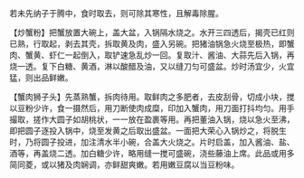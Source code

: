 若未先纳子于腾中，食时取去，则可除其寒性，且解毒除腥。

【炒蟹粉】把蟹放置大碗上，盖大盆，入锅隔水烧之。水开三四透后，揭壳已红则已熟，行取起，剥去其壳，拆取黄及肉，盛入另碗。把猪油锅急火烧至极热，即蟹肉、蟹黄、虾仁一起倒入，取铲速急乱炒一回。复取汁、酱油、大蒜先后入锅，再烧一透。复下白糖、黄酒，淋以酸醋及油，又以缝刀匀可盛盆。炒时汤宜少，火宜猛，则出品鲜嫩。

【蟹肉狮子头】先蒸熟蟹，拆肉待用。取鲜肉之多肥者，去皮刮骨，切成小块，搅以豆粉少许，食一摄然后，用刀断使肉成糜，印加入蟹肉，用刀面打抖均匀。用手撮取，搓作大圆子如胡桃状，一一放在盈裹等用。再把董油入锅，烧以急火至沸，即把圆子逐投入锅中，烧至发黄之后取出盛盆。一面把大荣心入锅炒之，将脱生时，乃将圆子投进，加注清水半小碗，合盖大火烧之。片时启盖，加入酱油、盐、酒等，再盖烧二透。加白糖少许，略用缝一搅可盛碗，浇些藤油上席。此品或用多简同菱，或以猪及肉娴调，亦鲜甜爽嫩。若用嫩豆腐以当豆粉味。